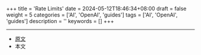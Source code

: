 +++
title = 'Rate Limits'
date = 2024-05-12T18:46:34+08:00
draft = false
weight = 5
categories = ['AI', 'OpenAI', 'guides']
tags = ['AI', 'OpenAI', 'guides']
description = ''
keywords = []
+++

---

- [原文](https://platform.openai.com/docs/guides/rate-limits)
- 本文
    <!-- - [博客 - 从零开始学AI](...) -->
    <!-- - [公众号 - 从零开始学AI](...) -->
    <!-- - [CSDN - 从零开始学AI](...) -->
    <!-- - [掘金 - 从零开始学AI](...) -->
    <!-- - [知乎 - 从零开始学AI](...) -->
    <!-- - [阿里云 - 从零开始学AI](...) -->
    <!-- - [腾讯云 - 从零开始学AI](...) -->

